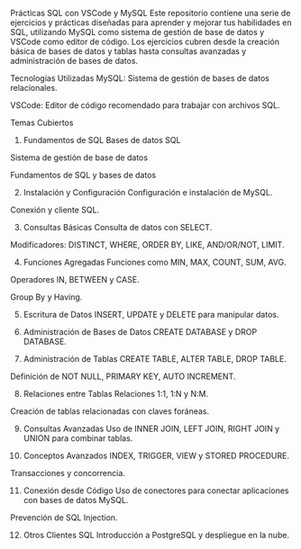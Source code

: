 Prácticas SQL con VSCode y MySQL
Este repositorio contiene una serie de ejercicios y prácticas diseñadas para aprender y mejorar tus habilidades en SQL, utilizando MySQL como sistema de gestión de base de datos y VSCode como editor de código. Los ejercicios cubren desde la creación básica de bases de datos y tablas hasta consultas avanzadas y administración de bases de datos.

Tecnologías Utilizadas
MySQL: Sistema de gestión de bases de datos relacionales.

VSCode: Editor de código recomendado para trabajar con archivos SQL.

Temas Cubiertos
1. Fundamentos de SQL
Bases de datos SQL

Sistema de gestión de base de datos

Fundamentos de SQL y bases de datos

2. Instalación y Configuración
Configuración e instalación de MySQL.

Conexión y cliente SQL.

3. Consultas Básicas
Consulta de datos con SELECT.

Modificadores: DISTINCT, WHERE, ORDER BY, LIKE, AND/OR/NOT, LIMIT.

4. Funciones Agregadas
Funciones como MIN, MAX, COUNT, SUM, AVG.

Operadores IN, BETWEEN y CASE.

Group By y Having.

5. Escritura de Datos
INSERT, UPDATE y DELETE para manipular datos.

6. Administración de Bases de Datos
CREATE DATABASE y DROP DATABASE.

7. Administración de Tablas
CREATE TABLE, ALTER TABLE, DROP TABLE.

Definición de NOT NULL, PRIMARY KEY, AUTO INCREMENT.

8. Relaciones entre Tablas
Relaciones 1:1, 1:N y N:M.

Creación de tablas relacionadas con claves foráneas.

9. Consultas Avanzadas
Uso de INNER JOIN, LEFT JOIN, RIGHT JOIN y UNION para combinar tablas.

10. Conceptos Avanzados
INDEX, TRIGGER, VIEW y STORED PROCEDURE.

Transacciones y concorrencia.

11. Conexión desde Código
Uso de conectores para conectar aplicaciones con bases de datos MySQL.

Prevención de SQL Injection.

12. Otros Clientes SQL
Introducción a PostgreSQL y despliegue en la nube.
